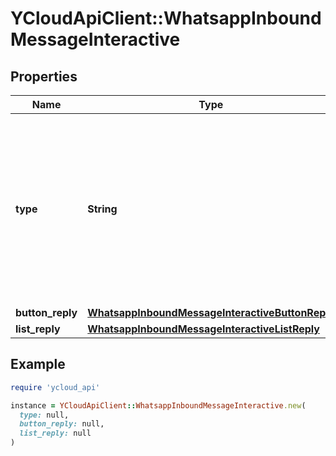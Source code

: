# YCloudApiClient::WhatsappInboundMessageInteractive

## Properties

| Name | Type | Description | Notes |
| ---- | ---- | ----------- | ----- |
| **type** | **String** | The type of interactive message received. - &#x60;button_reply&#x60;: Sent when a customer clicks a button. - &#x60;list_reply&#x60;: Sent when a customer selects an item from a list. | [optional] |
| **button_reply** | [**WhatsappInboundMessageInteractiveButtonReply**](WhatsappInboundMessageInteractiveButtonReply.md) |  | [optional] |
| **list_reply** | [**WhatsappInboundMessageInteractiveListReply**](WhatsappInboundMessageInteractiveListReply.md) |  | [optional] |

## Example

```ruby
require 'ycloud_api'

instance = YCloudApiClient::WhatsappInboundMessageInteractive.new(
  type: null,
  button_reply: null,
  list_reply: null
)
```

